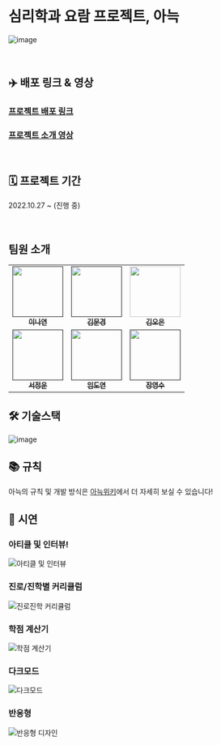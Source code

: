 # 심리학과 요람 프로젝트, 아늑

![image](https://user-images.githubusercontent.com/100553086/210134846-8c469ae4-f383-44b5-ad03-cccc5940597d.png)

<br />

## ✈️ 배포 링크 & 영상

### [프로젝트 배포 링크](https://psychology-brochure.vercel.app/)

### [프로젝트 소개 영상](https://drive.google.com/file/d/1s4UOqBDYHJmk-59d_QCNmFXulGzn1TQQ/view?usp=sharing)


<br />

## 🗓  프로젝트 기간

2022.10.27 ~ (진행 중)

<br />

## 팀원 소개

<table>
  <tbody>
    <tr>
      <td align="center"><a href=""><img src="https://user-images.githubusercontent.com/100553086/209347669-3a92bc38-3843-4af6-a39f-4c8ffa4b9682.png" width="100px;" alt=""/><br /><sub><b>이나연</b></sub></a><br /></td>
      <td align="center"><a href=""><img src="https://user-images.githubusercontent.com/100553086/209347672-79759c99-9c1c-411e-bec5-4f5c5a22779d.png" width="100px;" alt=""/><br /><sub><b>김문경</b></sub></a><br /></td>
     <td align="center"><a href="https://github.com/dorrion"><img src="https://user-images.githubusercontent.com/100553086/209347663-7052b2d5-430e-4bd1-a986-da45775fab52.png" width="100px;" alt=""/><br /><sub><b>김오은</b></sub></a><br /></td>
     </tr>
     <tr>
      <td align="center"><a href=""><img src="https://user-images.githubusercontent.com/100553086/209347667-68d3aefe-fe46-4faa-974a-88976ed2d857.png" width="100px;" alt=""/><br /><sub><b>서정운</b></sub></a><br /></td>
      <td align="center"><a href=""><img src="https://user-images.githubusercontent.com/100553086/209347671-dcd8cb4d-514d-475b-b5c7-30a231365cf7.png" width="100px;" alt=""/><br /><sub><b>임도연</b></sub></a><br /></td>
      <td align="center"><a href=""><img src="https://user-images.githubusercontent.com/100553086/209347675-2788c626-267e-45a1-bd4d-9ac00ae080df.png" width="100px;" alt=""/><br /><sub><b>장영수</b></sub></a><br /></td>
    </tr>
  </tbody>
</table>

## 🛠 기술스택 

![image](https://user-images.githubusercontent.com/100553086/210134543-44c77bf3-7b34-49b8-8a0d-d54caf13f9c7.png)

## 📚 규칙
아늑의 규칙 및 개발 방식은 [아늑위키](https://github.com/dorrion/Psychology-Brochure/wiki)에서 더 자세히 보실 수 있습니다!

## 🎨 시연

### 아티클 및 인터뷰!
 ![아티클 및 인터뷰](https://user-images.githubusercontent.com/100553086/210139466-b5d8ae96-7f4e-4181-be4b-2070c78dc405.gif)

### 진로/진학별 커리큘럼
![진로진학 커리큘럼](https://user-images.githubusercontent.com/100553086/210139506-20d9ba74-4c22-4492-8d58-a0813444b336.gif)

### 학점 계산기
![학점 계산기](https://user-images.githubusercontent.com/100553086/210139452-f28e8c1f-fe02-48b4-82b4-8f16538d9a94.gif)

### 다크모드
![다크모드](https://user-images.githubusercontent.com/100553086/210139458-bba4c5db-389b-47eb-a447-da03b007fb02.gif)

### 반응형
![반응형 디자인](https://user-images.githubusercontent.com/100553086/210139461-843b4abb-2d4b-480e-a4d4-794b38858d6e.gif)
